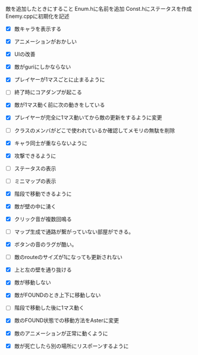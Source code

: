 敵を追加したときにすること
Enum.hに名前を追加
Const.hにステータスを作成
Enemy.cppに初期化を記述

- [x] 敵キャラを表示する
- [x] アニメーションがおかしい
- [x] UIの改善
- [x] 敵がguriにしかならない
- [x] プレイヤーが1マスごとに止まるように
- [ ] 終了時にコアダンプが起こる
- [x] 敵が1マス動く前に次の動きをしている
- [x] プレイヤーが完全に1マス動いてから敵の更新をするように変更
- [ ] クラスのメンバがどこで使われているか確認してメモリの無駄を削除
- [x] キャラ同士が重ならないように
- [x] 攻撃できるように
- [ ] ステータスの表示
- [ ] ミニマップの表示
- [x] 階段で移動できるように
- [x] 敵が壁の中に湧く
- [x] クリック音が複数回鳴る
- [ ] マップ生成で通路が繋がっていない部屋ができる。
- [x] ボタンの音のラグが酷い。
- [ ] 敵のrouteのサイズが1になっても更新されない
- [x] 上と左の壁を通り抜ける
- [x] 敵が移動しない
- [x] 敵がFOUNDのとき上下に移動しない
- [ ] 階段で移動した後に1マス動く
- [x] 敵のFOUND状態での移動方法をAsterに変更
- [x] 敵のアニメーションが正常に動くように
- [x] 敵が死亡したら別の場所にリスポーンするように


